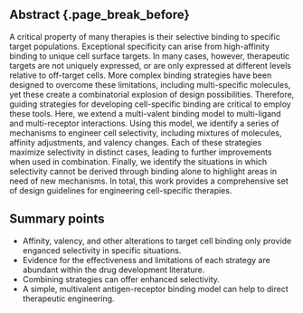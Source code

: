 ## Abstract {.page_break_before}

A critical property of many therapies is their selective binding to specific target populations. Exceptional specificity can arise from high-affinity binding to unique cell surface targets. In many cases, however, therapeutic targets are not uniquely expressed, or are only expressed at different levels relative to off-target cells. More complex binding strategies have been designed to overcome these limitations, including multi-specific molecules, yet these create a combinatorial explosion of design possibilities. Therefore, guiding strategies for developing cell-specific binding are critical to employ these tools. Here, we extend a multi-valent binding model to multi-ligand and multi-receptor interactions. Using this model, we identify a series of mechanisms to engineer cell selectivity, including mixtures of molecules, affinity adjustments, and valency changes. Each of these strategies maximize selectivity in distinct cases, leading to further improvements when used in combination. Finally, we identify the situations in which selectivity cannot be derived through binding alone to highlight areas in need of new mechanisms. In total, this work provides a comprehensive set of design guidelines for engineering cell-specific therapies.

## Summary points

- Affinity, valency, and other alterations to target cell binding only provide enganced selectivity in specific situations.
- Evidence for the effectiveness and limitations of each strategy are abundant within the drug development literature.
- Combining strategies can offer enhanced selectivity.
- A simple, multivalent antigen-receptor binding model can help to direct therapeutic engineering.

